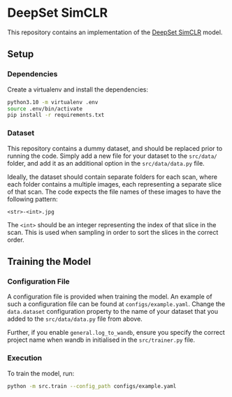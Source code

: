 # DeepSet SimCLR

This repository contains an implementation of the [DeepSet SimCLR](https://arxiv.org/abs/2402.15598)
model.

## Setup

### Dependencies

Create a virtualenv and install the dependencies:

```bash
python3.10 -m virtualenv .env
source .env/bin/activate
pip install -r requirements.txt
```

### Dataset

This repository contains a dummy dataset, and should be replaced prior to running
the code. Simply add a new file for your dataset to the `src/data/` folder, and
add it as an additional option in the `src/data/data.py` file.

Ideally, the dataset should contain separate folders for each scan, where each
folder contains a multiple images, each representing a separate slice of that scan.
The code expects the file names of these images to have the following pattern:

```text
<str>-<int>.jpg
```

The `<int>` should be an integer representing the index of that slice in the scan.
This is used when sampling in order to sort the slices in the correct order.

## Training the Model

### Configuration File

A configuration file is provided when training the model. An example of such a
configuration file can be found at `configs/example.yaml`. Change the `data.dataset`
configuration property to the name of your dataset that you added to the
`src/data/data.py` file from above.

Further, if you enable `general.log_to_wandb`, ensure you specify the correct
project name when wandb in initialised in the `src/trainer.py` file.

### Execution

To train the model, run:

```bash
python -m src.train --config_path configs/example.yaml
```
